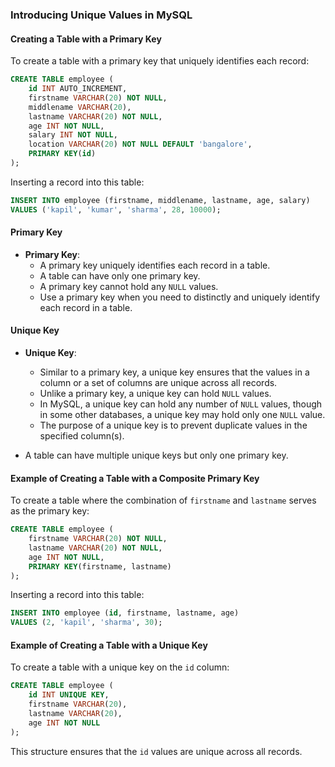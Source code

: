 ### Introducing Unique Values in MySQL

#### Creating a Table with a Primary Key

To create a table with a primary key that uniquely identifies each record:

```sql
CREATE TABLE employee (
    id INT AUTO_INCREMENT,
    firstname VARCHAR(20) NOT NULL,
    middlename VARCHAR(20),
    lastname VARCHAR(20) NOT NULL,
    age INT NOT NULL,
    salary INT NOT NULL,
    location VARCHAR(20) NOT NULL DEFAULT 'bangalore',
    PRIMARY KEY(id)
);
```

Inserting a record into this table:

```sql
INSERT INTO employee (firstname, middlename, lastname, age, salary) 
VALUES ('kapil', 'kumar', 'sharma', 28, 10000);
```

#### Primary Key

- **Primary Key**:
    - A primary key uniquely identifies each record in a table.
    - A table can have only one primary key.
    - A primary key cannot hold any `NULL` values.
    - Use a primary key when you need to distinctly and uniquely identify each record in a table.

#### Unique Key

- **Unique Key**:
    - Similar to a primary key, a unique key ensures that the values in a column or a set of columns are unique across all records.
    - Unlike a primary key, a unique key can hold `NULL` values.
    - In MySQL, a unique key can hold any number of `NULL` values, though in some other databases, a unique key may hold only one `NULL` value.
    - The purpose of a unique key is to prevent duplicate values in the specified column(s).

- A table can have multiple unique keys but only one primary key.

#### Example of Creating a Table with a Composite Primary Key

To create a table where the combination of `firstname` and `lastname` serves as the primary key:

```sql
CREATE TABLE employee (
    firstname VARCHAR(20) NOT NULL,
    lastname VARCHAR(20) NOT NULL,
    age INT NOT NULL,
    PRIMARY KEY(firstname, lastname)
);
```

Inserting a record into this table:

```sql
INSERT INTO employee (id, firstname, lastname, age) 
VALUES (2, 'kapil', 'sharma', 30);
```

#### Example of Creating a Table with a Unique Key

To create a table with a unique key on the `id` column:

```sql
CREATE TABLE employee (
    id INT UNIQUE KEY,
    firstname VARCHAR(20),
    lastname VARCHAR(20),
    age INT NOT NULL
);
```

This structure ensures that the `id` values are unique across all records.